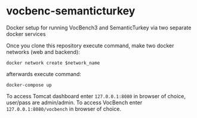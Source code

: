 # vocbenc-semanticturkey

Docker setup for running VocBench3 and SemanticTurkey via two separate docker services

Once you clone this repository execute command, make two docker networks (web and backend):

```
docker network create $network_name
```

afterwards execute command:

```
docker-compose up
```

To access Tomcat dashboard enter `127.0.0.1:8080` in browser of choice, user/pass are admin/admin.
To access VocBench enter `127.0.0.1:8080/vocbench` in browser of choice.
